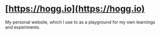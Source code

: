 # [https://hogg.io](https://hogg.io)

My personal website, which I use to as a playground for my own learnings and experiments.
